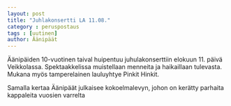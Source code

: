 ```yaml
---
layout: post
title: "Juhlakonsertti LA 11.08."
category : peruspostaus
tags : [uutinen]
author: Äänipäät
---
```


Äänipäiden 10-vuotinen taival huipentuu juhulakonserttiin elokuun 11. päivä Veikkolassa. Spektaakkelissa muistellaan menneita ja haikaillaan tulevasta. Mukana myös tamperelainen lauluyhtye Pinkit Hinkit.

Samalla kertaa Äänipäät julkaisee kokoelmalevyn, johon on kerätty parhaita kappaleita vuosien varrelta
